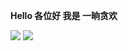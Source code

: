 **Hello 各位好 我是 一晌贪欢**

<img src="https://github-readme-stats.vercel.app/api?username=3000-codes&show_icons=true&theme=material-palenight">
<img src="https://github-readme-stats.vercel.app/api/top-langs/?username=3000-codes&count_private=true&layout=compact&theme=material-palenight" >
